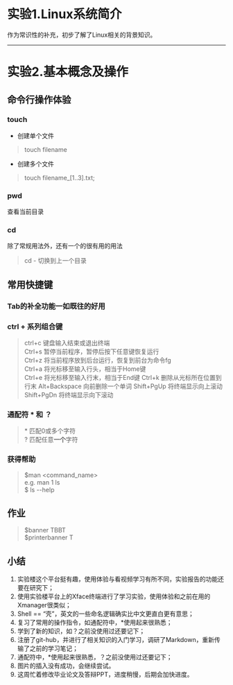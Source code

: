 # 实验1.Linux系统简介 #
作为常识性的补充，初步了解了Linux相关的背景知识。  
****
# 实验2.基本概念及操作 #
## 命令行操作体验  
### touch  
- 创建单个文件  
> touch filename
- 创建多个文件  
> touch filename_[1..3].txt;   
### pwd  
查看当前目录  
### cd  
除了常规用法外，还有一个的很有用的用法  
> cd - 切换到上一个目录  
## 常用快捷键  
### Tab的补全功能一如既往的好用  
### ctrl +  系列组合键  
> ctrl+c  键盘输入结束或退出终端  
> Ctrl+s	暂停当前程序，暂停后按下任意键恢复运行  
> Ctrl+z	将当前程序放到后台运行，恢复到前台为命令fg  
> Ctrl+a	将光标移至输入行头，相当于Home键  
> Ctrl+e	将光标移至输入行末，相当于End键
> Ctrl+k	删除从光标所在位置到行末
> Alt+Backspace	向前删除一个单词
> Shift+PgUp	将终端显示向上滚动
> Shift+PgDn	将终端显示向下滚动  
### 通配符 * 和 ？  
> \* 匹配0或多个字符  
> ? 匹配任意**一个**字符  
### 获得帮助
> $man <command_name>  
> e.g. man 1 ls  
> $ ls --help  
## 作业
> $banner TBBT  
> $printerbanner T  
####
## 小结
1. 实验楼这个平台挺有趣，使用体验与看视频学习有所不同，实验报告的功能还要在研究下； 
2. 使用实验楼平台上的Xface终端进行了学习实验，使用体验和之前在用的Xmanager很类似；  
3. Shell == “壳”，英文的一些命名逻辑确实比中文更直白更有意思； 
4. 复习了常用的操作指令，如通配符中，*使用起来很熟悉；  
5. 学到了新的知识，如？之前没使用过还要记下；  
6. 注册了git-hub，并进行了相关知识的入门学习，调研了Markdown，重新传输了之前的学习笔记；  
7. 通配符中，*使用起来很熟悉，？之前没使用过还要记下；  
8. 图片的插入没有成功，会继续尝试。
9. 这周忙着修改毕业论文及答辩PPT，进度稍慢，后期会加快进度。
